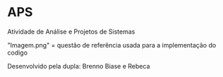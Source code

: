 # APS
Atividade de Análise e Projetos de Sistemas

"Imagem.png" = questão de referência usada para a implementação do codigo

Desenvolvido pela dupla: Brenno Biase e Rebeca
